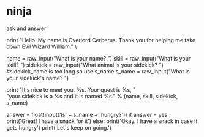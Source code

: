 # ninja
ask and answer

print "Hello. My name is Overlord Cerberus. Thank you for helping me take down Evil Wizard William." \

name = raw_input("What is your name? ")
skill = raw_input("What is your skill? ")
sidekick = raw_input("What animal is your sidekick? ")
#sidekick_name is too long so use s_name
s_name = raw_input("What is your sidekick's name? ")


print "It's nice to meet you, %s. Your quest is %s, " \
"your sidekick is a %s and it is named %s." % (name, skill, sidekick, s_name)

answer = float(input('Is' + s_name + 'hungry?'))
    if answer = yes:
        print('Great! I have a snack for it')
    else:
        print('Okay. I have a snack in case it gets hungry')
    print('Let's keep on going.')

